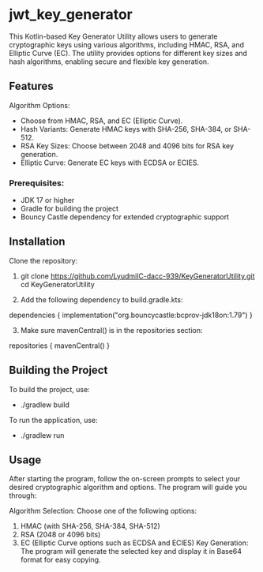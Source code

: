 # jwt_key_generator

This Kotlin-based Key Generator Utility allows users to generate cryptographic keys using various algorithms, including HMAC, RSA, and Elliptic Curve (EC). The utility provides options for different key sizes and hash algorithms, enabling secure and flexible key generation.

## Features
Algorithm Options: 

- Choose from HMAC, RSA, and EC (Elliptic Curve).
- Hash Variants: Generate HMAC keys with SHA-256, SHA-384, or SHA-512.
- RSA Key Sizes: Choose between 2048 and 4096 bits for RSA key generation.
- Elliptic Curve: Generate EC keys with ECDSA or ECIES.

### Prerequisites:
- JDK 17 or higher
- Gradle for building the project
- Bouncy Castle dependency for extended cryptographic support

## Installation
Clone the repository:

1. git clone https://github.com/LyudmilC-dacc-939/KeyGeneratorUtility.git
cd KeyGeneratorUtility

2. Add the following dependency to build.gradle.kts:

dependencies {
implementation("org.bouncycastle:bcprov-jdk18on:1.79")
}

3. Make sure mavenCentral() is in the repositories section:

repositories {
mavenCentral()
}

## Building the Project
To build the project, use:

- ./gradlew build

To run the application, use:

- ./gradlew run

## Usage

After starting the program, follow the on-screen prompts to select your desired cryptographic algorithm and options. The program will guide you through:

Algorithm Selection: Choose one of the following options:

1. HMAC (with SHA-256, SHA-384, SHA-512)
2. RSA (2048 or 4096 bits)
3. EC (Elliptic Curve options such as ECDSA and ECIES)
Key Generation: The program will generate the selected key and display it in Base64 format for easy copying.
